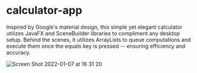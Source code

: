 # calculator-app

Inspired by Google's material design, this simple yet elegant calculator utilizes JavaFX and SceneBuilder libraries to compliment any desktop setup. Behind the scenes, it utilizes ArrayLists to queue computations and execute them once the equals key is pressed -- ensuring efficiency and accuracy. 


![Screen Shot 2022-01-07 at 16 31 20](https://user-images.githubusercontent.com/21183506/148623944-1dde8906-3ed6-4dcb-95b8-52ededabc4f1.png)
